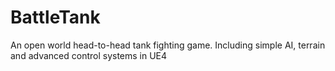 # BattleTank
An open world head-to-head tank fighting game. Including simple AI, terrain and advanced control systems in UE4
